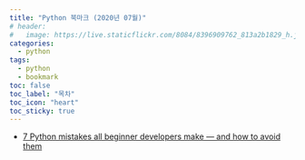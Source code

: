 ```yaml
---
title: "Python 북마크 (2020년 07월)"
# header:
#   image: https://live.staticflickr.com/8084/8396909762_813a2b1829_h.jpg
categories:
  - python
tags:
  - python
  - bookmark
toc: false
toc_label: "목차"
toc_icon: "heart"
toc_sticky: true
---
```

- [7 Python mistakes all beginner developers make — and how to avoid them](https://thenextweb.com/syndication/2020/06/22/7-python-mistakes-all-beginner-developers-make-and-how-to-avoid-them)